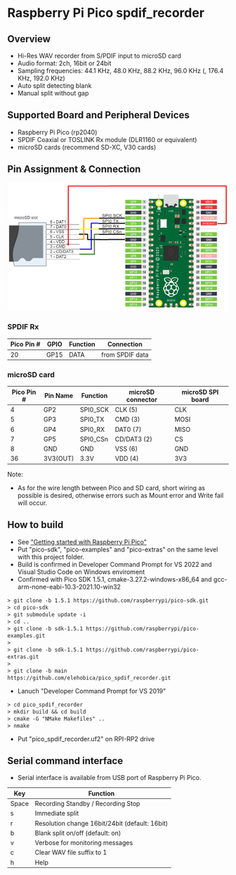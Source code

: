 # Raspberry Pi Pico spdif_recorder

## Overview
* Hi-Res WAV recorder from S/PDIF input to microSD card
* Audio format: 2ch, 16bit or 24bit
* Sampling frequencies: 44.1 KHz, 48.0 KHz, 88.2 KHz, 96.0 KHz (, 176.4 KHz, 192.0 KHz)
* Auto split detecting blank
* Manual split without gap

## Supported Board and Peripheral Devices
* Raspberry Pi Pico (rp2040)
* SPDIF Coaxial or TOSLINK Rx module (DLR1160 or equivalent)
* microSD cards (recommend SD-XC, V30 cards)

## Pin Assignment & Connection

![Circuit Diagram](doc/Pico_FatFs_Test_Schematic_wo_pullup.png)

### SPDIF Rx
| Pico Pin # | GPIO | Function | Connection |
----|----|----|----
| 20 | GP15 | DATA | from SPDIF data |

### microSD card

| Pico Pin # | Pin Name | Function | microSD connector | microSD SPI board |
----|----|----|----|----
|  4 | GP2 | SPI0_SCK | CLK (5) | CLK |
|  5 | GP3 | SPI0_TX | CMD (3) | MOSI |
|  6 | GP4 | SPI0_RX | DAT0 (7) | MISO |
|  7 | GP5 | SPI0_CSn | CD/DAT3 (2) | CS |
|  8 | GND | GND | VSS (6) | GND |
| 36 | 3V3(OUT) | 3.3V | VDD (4) | 3V3 |

Note:

* As for the wire length between Pico and SD card, short wiring as possible is desired, otherwise errors such as Mount error and Write fail will occur.

## How to build
* See ["Getting started with Raspberry Pi Pico"](https://datasheets.raspberrypi.org/pico/getting-started-with-pico.pdf)
* Put "pico-sdk", "pico-examples" and "pico-extras" on the same level with this project folder.
* Build is confirmed in Developer Command Prompt for VS 2022 and Visual Studio Code on Windows enviroment
* Confirmed with Pico SDK 1.5.1, cmake-3.27.2-windows-x86_64 and gcc-arm-none-eabi-10.3-2021.10-win32
```
> git clone -b 1.5.1 https://github.com/raspberrypi/pico-sdk.git
> cd pico-sdk
> git submodule update -i
> cd ..
> git clone -b sdk-1.5.1 https://github.com/raspberrypi/pico-examples.git
>
> git clone -b sdk-1.5.1 https://github.com/raspberrypi/pico-extras.git
> 
> git clone -b main https://github.com/elehobica/pico_spdif_recorder.git
```
* Lanuch "Developer Command Prompt for VS 2019"
```
> cd pico_spdif_recorder
> mkdir build && cd build
> cmake -G "NMake Makefiles" ..
> nmake
```
* Put "pico_spdif_recorder.uf2" on RPI-RP2 drive

## Serial command interface
* Serial interface is available from USB port of Raspberry Pi Pico.

| Key | Function |
----|----
| Space | Recording Standby / Recording Stop |
| s | Immediate split |
| r | Resolution change 16bit/24bit (default: 16bit) |
| b | Blank split on/off (default: on) |
| v | Verbose for monitoring messages |
| c | Clear WAV file suffix to 1 |
| h | Help |

